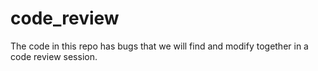 code_review
===========

The code in this repo has bugs that we will find and modify together in a code review session.
